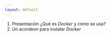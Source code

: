 ```yaml
---
layout: default
---
```


1. Presentación ¿Qué es *Docker* y cómo se usa?
2. Un acordeon para instalar *Docker*
